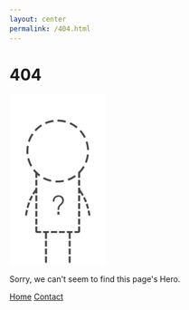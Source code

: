 ```yaml
---
layout: center
permalink: /404.html
---
```


# 404

<img src="/assets/images/heroes/UnknownHero.png" alt="Unknown Hero" height="300">

Sorry, we can't seem to find this page's Hero.

<div class="mt3">
  <a href="{{ site.baseurl }}/" class="button button-blue button-big">Home</a>
  <a href="{{ site.baseurl }}/contact/" class="button button-blue button-big">Contact</a>
</div>
